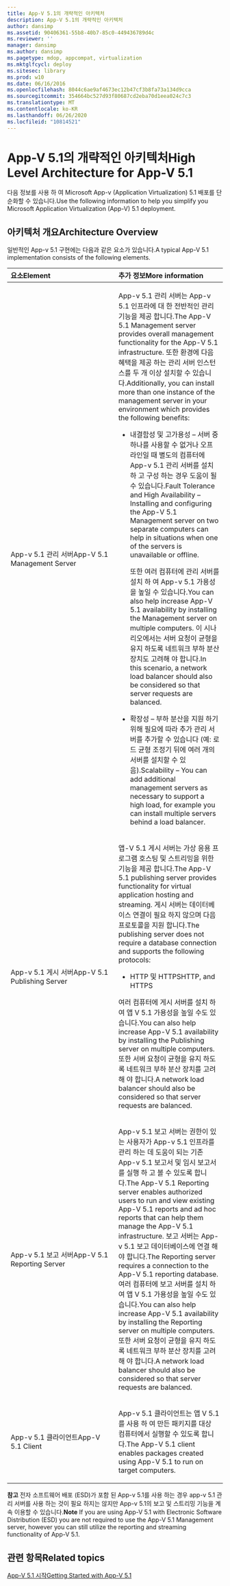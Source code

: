 ```yaml
---
title: App-V 5.1의 개략적인 아키텍처
description: App-V 5.1의 개략적인 아키텍처
author: dansimp
ms.assetid: 90406361-55b8-40b7-85c0-449436789d4c
ms.reviewer: ''
manager: dansimp
ms.author: dansimp
ms.pagetype: mdop, appcompat, virtualization
ms.mktglfcycl: deploy
ms.sitesec: library
ms.prod: w10
ms.date: 06/16/2016
ms.openlocfilehash: 8044c6ae9af4673ec12b47cf3b8fa73a134d9cca
ms.sourcegitcommit: 354664bc527d93f80687cd2eba70d1eea024c7c3
ms.translationtype: MT
ms.contentlocale: ko-KR
ms.lasthandoff: 06/26/2020
ms.locfileid: "10814521"
---
```

# <span data-ttu-id="4e023-103">App-V 5.1의 개략적인 아키텍처</span><span class="sxs-lookup"><span data-stu-id="4e023-103">High Level Architecture for App-V 5.1</span></span>


<span data-ttu-id="4e023-104">다음 정보를 사용 하 여 Microsoft App-v (Application Virtualization) 5.1 배포를 단순화할 수 있습니다.</span><span class="sxs-lookup"><span data-stu-id="4e023-104">Use the following information to help you simplify you Microsoft Application Virtualization (App-V) 5.1 deployment.</span></span>

## <span data-ttu-id="4e023-105">아키텍처 개요</span><span class="sxs-lookup"><span data-stu-id="4e023-105">Architecture Overview</span></span>


<span data-ttu-id="4e023-106">일반적인 App-v 5.1 구현에는 다음과 같은 요소가 있습니다.</span><span class="sxs-lookup"><span data-stu-id="4e023-106">A typical App-V 5.1 implementation consists of the following elements.</span></span>

<table>
<colgroup>
<col width="50%" />
<col width="50%" />
</colgroup>
<thead>
<tr class="header">
<th align="left"><span data-ttu-id="4e023-107">요소</span><span class="sxs-lookup"><span data-stu-id="4e023-107">Element</span></span></th>
<th align="left"><span data-ttu-id="4e023-108">추가 정보</span><span class="sxs-lookup"><span data-stu-id="4e023-108">More information</span></span></th>
</tr>
</thead>
<tbody>
<tr class="odd">
<td align="left"><p><span data-ttu-id="4e023-109">App-v 5.1 관리 서버</span><span class="sxs-lookup"><span data-stu-id="4e023-109">App-V 5.1 Management Server</span></span></p></td>
<td align="left"><p><span data-ttu-id="4e023-110">App-v 5.1 관리 서버는 App-v 5.1 인프라에 대 한 전반적인 관리 기능을 제공 합니다.</span><span class="sxs-lookup"><span data-stu-id="4e023-110">The App-V 5.1 Management server provides overall management functionality for the App-V 5.1 infrastructure.</span></span> <span data-ttu-id="4e023-111">또한 환경에 다음 혜택을 제공 하는 관리 서버 인스턴스를 두 개 이상 설치할 수 있습니다.</span><span class="sxs-lookup"><span data-stu-id="4e023-111">Additionally, you can install more than one instance of the management server in your environment which provides the following benefits:</span></span></p>
<ul>
<li><p><span data-ttu-id="4e023-112">내결함성 및 고가용성 – 서버 중 하나를 사용할 수 없거나 오프 라인일 때 별도의 컴퓨터에 App-v 5.1 관리 서버를 설치 하 고 구성 하는 경우 도움이 될 수 있습니다.</span><span class="sxs-lookup"><span data-stu-id="4e023-112">Fault Tolerance and High Availability – Installing and configuring the App-V 5.1 Management server on two separate computers can help in situations when one of the servers is unavailable or offline.</span></span></p>
<p><span data-ttu-id="4e023-113">또한 여러 컴퓨터에 관리 서버를 설치 하 여 App-v 5.1 가용성을 높일 수 있습니다.</span><span class="sxs-lookup"><span data-stu-id="4e023-113">You can also help increase App-V 5.1 availability by installing the Management server on multiple computers.</span></span> <span data-ttu-id="4e023-114">이 시나리오에서는 서버 요청이 균형을 유지 하도록 네트워크 부하 분산 장치도 고려해 야 합니다.</span><span class="sxs-lookup"><span data-stu-id="4e023-114">In this scenario, a network load balancer should also be considered so that server requests are balanced.</span></span></p></li>
<li><p><span data-ttu-id="4e023-115">확장성 – 부하 분산을 지원 하기 위해 필요에 따라 추가 관리 서버를 추가할 수 있습니다 (예: 로드 균형 조정기 뒤에 여러 개의 서버를 설치할 수 있음).</span><span class="sxs-lookup"><span data-stu-id="4e023-115">Scalability – You can add additional management servers as necessary to support a high load, for example you can install multiple servers behind a load balancer.</span></span></p></li>
</ul></td>
</tr>
<tr class="even">
<td align="left"><p><span data-ttu-id="4e023-116">App-v 5.1 게시 서버</span><span class="sxs-lookup"><span data-stu-id="4e023-116">App-V 5.1 Publishing Server</span></span></p></td>
<td align="left"><p><span data-ttu-id="4e023-117">앱-V 5.1 게시 서버는 가상 응용 프로그램 호스팅 및 스트리밍을 위한 기능을 제공 합니다.</span><span class="sxs-lookup"><span data-stu-id="4e023-117">The App-V 5.1 publishing server provides functionality for virtual application hosting and streaming.</span></span> <span data-ttu-id="4e023-118">게시 서버는 데이터베이스 연결이 필요 하지 않으며 다음 프로토콜을 지원 합니다.</span><span class="sxs-lookup"><span data-stu-id="4e023-118">The publishing server does not require a database connection and supports the following protocols:</span></span></p>
<ul>
<li><p><span data-ttu-id="4e023-119">HTTP 및 HTTPS</span><span class="sxs-lookup"><span data-stu-id="4e023-119">HTTP, and HTTPS</span></span></p></li>
</ul>
<p><span data-ttu-id="4e023-120">여러 컴퓨터에 게시 서버를 설치 하 여 앱 V 5.1 가용성을 높일 수도 있습니다.</span><span class="sxs-lookup"><span data-stu-id="4e023-120">You can also help increase App-V 5.1 availability by installing the Publishing server on multiple computers.</span></span> <span data-ttu-id="4e023-121">또한 서버 요청이 균형을 유지 하도록 네트워크 부하 분산 장치를 고려해 야 합니다.</span><span class="sxs-lookup"><span data-stu-id="4e023-121">A network load balancer should also be considered so that server requests are balanced.</span></span></p></td>
</tr>
<tr class="odd">
<td align="left"><p><span data-ttu-id="4e023-122">App-v 5.1 보고 서버</span><span class="sxs-lookup"><span data-stu-id="4e023-122">App-V 5.1 Reporting Server</span></span></p></td>
<td align="left"><p><span data-ttu-id="4e023-123">App-v 5.1 보고 서버는 권한이 있는 사용자가 App-v 5.1 인프라를 관리 하는 데 도움이 되는 기존 App-v 5.1 보고서 및 임시 보고서를 실행 하 고 볼 수 있도록 합니다.</span><span class="sxs-lookup"><span data-stu-id="4e023-123">The App-V 5.1 Reporting server enables authorized users to run and view existing App-V 5.1 reports and ad hoc reports that can help them manage the App-V 5.1 infrastructure.</span></span> <span data-ttu-id="4e023-124">보고 서버는 App-v 5.1 보고 데이터베이스에 연결 해야 합니다.</span><span class="sxs-lookup"><span data-stu-id="4e023-124">The Reporting server requires a connection to the App-V 5.1 reporting database.</span></span> <span data-ttu-id="4e023-125">여러 컴퓨터에 보고 서버를 설치 하 여 앱 V 5.1 가용성을 높일 수도 있습니다.</span><span class="sxs-lookup"><span data-stu-id="4e023-125">You can also help increase App-V 5.1 availability by installing the Reporting server on multiple computers.</span></span> <span data-ttu-id="4e023-126">또한 서버 요청이 균형을 유지 하도록 네트워크 부하 분산 장치를 고려해 야 합니다.</span><span class="sxs-lookup"><span data-stu-id="4e023-126">A network load balancer should also be considered so that server requests are balanced.</span></span></p></td>
</tr>
<tr class="even">
<td align="left"><p><span data-ttu-id="4e023-127">App-v 5.1 클라이언트</span><span class="sxs-lookup"><span data-stu-id="4e023-127">App-V 5.1 Client</span></span></p></td>
<td align="left"><p><span data-ttu-id="4e023-128">App-v 5.1 클라이언트는 앱 V 5.1를 사용 하 여 만든 패키지를 대상 컴퓨터에서 실행할 수 있도록 합니다.</span><span class="sxs-lookup"><span data-stu-id="4e023-128">The App-V 5.1 client enables packages created using App-V 5.1 to run on target computers.</span></span></p></td>
</tr>
</tbody>
</table>

 

<span data-ttu-id="4e023-129">**참고**  전자 소프트웨어 배포 (ESD)가 포함 된 App-v 5.1를 사용 하는 경우 app-v 5.1 관리 서버를 사용 하는 것이 필요 하지는 않지만 App-v 5.1의 보고 및 스트리밍 기능을 계속 이용할 수 있습니다.</span><span class="sxs-lookup"><span data-stu-id="4e023-129">**Note** If you are using App-V 5.1 with Electronic Software Distribution (ESD) you are not required to use the App-V 5.1 Management server, however you can still utilize the reporting and streaming functionality of App-V 5.1.</span></span>

 






## <span data-ttu-id="4e023-130">관련 항목</span><span class="sxs-lookup"><span data-stu-id="4e023-130">Related topics</span></span>


[<span data-ttu-id="4e023-131">App-V 5.1 시작</span><span class="sxs-lookup"><span data-stu-id="4e023-131">Getting Started with App-V 5.1</span></span>](getting-started-with-app-v-51.md)

 

 





